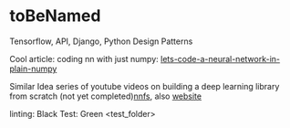 # toBeNamed

Tensorflow, API, Django, Python Design Patterns

Cool article: coding nn with just numpy: [lets-code-a-neural-network-in-plain-numpy](https://towardsdatascience.com/lets-code-a-neural-network-in-plain-numpy-ae7e74410795)

Similar Idea series of youtube videos on building a deep learning library from scratch (not yet completed)[nnfs](https://www.youtube.com/watch?v=Wo5dMEP_BbI&list=PLQVvvaa0QuDcjD5BAw2DxE6OF2tius3V3), also [website](https://nnfs.io)





linting:
Black
Test:
Green <test_folder>
